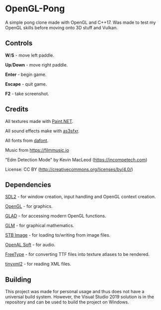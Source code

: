 # OpenGL-Pong
 A simple pong clone made with OpenGL and C++17.
 Was made to test my OpenGL skills before moving onto 3D stuff and Vulkan.

## Controls
 **W**/**S** - move left paddle.
 
 **Up**/**Down** - move right paddle.
 
 **Enter** - begin game.
 
 **Escape** - quit game.
 
 **F2** - take screenshot.

## Credits
 All textures made with [Paint.NET](https://www.getpaint.net/).
 
 All sound effects make with [as3sfxr](https://www.superflashbros.net/as3sfxr/).
 
 All fonts from [dafont](https://www.dafont.com/nasalization.font).

 Music from https://filmmusic.io
 
 "Edm Detection Mode" by Kevin MacLeod (https://incompetech.com)
 
 License: CC BY (http://creativecommons.org/licenses/by/4.0/)

## Dependencies
 [SDL2](https://www.libsdl.org/index.php) - for window creation, input handling and OpenGL context creation.
 
 [OpenGL](https://www.opengl.org/) - for graphics.
 
 [GLAD](https://glad.dav1d.de/) - for accessing modern OpenGL functions.
 
 [GLM](https://glm.g-truc.net/0.9.9/index.html) - for graphical mathematics.
 
 [STB Image](https://github.com/nothings/stb) - for loading to/writing from image files.
 
 [OpenAL Soft](https://github.com/kcat/openal-soft) - for audio.
 
 [FreeType](https://www.freetype.org/) - for converting TTF files into texture atlases to be rendered.
 
 [tinyxml2](https://github.com/leethomason/tinyxml2) - for reading XML files.

## Building
 This project was made for personal usage and thus does not have a universal build system.
 However, the Visual Studio 2019 solution is in the repository and can be used to build the project on Windows.
